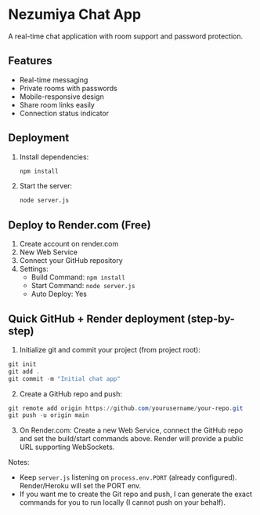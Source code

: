 # Nezumiya Chat App

A real-time chat application with room support and password protection.

## Features
- Real-time messaging
- Private rooms with passwords
- Mobile-responsive design
- Share room links easily
- Connection status indicator

## Deployment
1. Install dependencies:
   ```bash
   npm install
   ```

2. Start the server:
   ```bash
   node server.js
   ```

## Deploy to Render.com (Free)
1. Create account on render.com
2. New Web Service
3. Connect your GitHub repository
4. Settings:
   - Build Command: `npm install`
   - Start Command: `node server.js`
   - Auto Deploy: Yes

## Quick GitHub + Render deployment (step-by-step)
1. Initialize git and commit your project (from project root):

```powershell
git init
git add .
git commit -m "Initial chat app"
```

2. Create a GitHub repo and push:

```powershell
git remote add origin https://github.com/yourusername/your-repo.git
git push -u origin main
```

3. On Render.com: Create a new Web Service, connect the GitHub repo and set the build/start commands above. Render will provide a public URL supporting WebSockets.

Notes:
- Keep `server.js` listening on `process.env.PORT` (already configured). Render/Heroku will set the PORT env.
- If you want me to create the Git repo and push, I can generate the exact commands for you to run locally (I cannot push on your behalf).